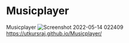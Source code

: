 # Musicplayer
Musicplayer
![Screenshot 2022-05-14 022409](https://user-images.githubusercontent.com/93482254/168388287-4bbc155d-51c6-4e1b-bf81-647276d4002b.png)
https://utkursraj.github.io/Musicplayer/
